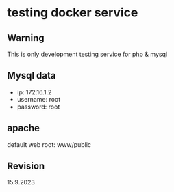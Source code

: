 # testing docker service

## Warning
This is only development testing service for php & mysql

## Mysql data
- ip: 172.16.1.2
- username: root
- password: root

## apache
default web root: www/public

## Revision
15.9.2023
